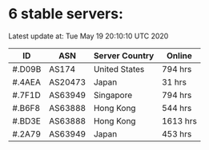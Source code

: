 # 6 stable servers:

Latest update at: Tue May 19 20:10:10 UTC 2020

| ID | ASN | Server Country | Online |
| -- | --- | -------------- | ------ |
| #.D09B | AS174 | United States | 794 hrs |
| #.4AEA | AS20473 | Japan | 31 hrs |
| #.7F1D | AS63949 | Singapore | 794 hrs |
| #.B6F8 | AS63888 | Hong Kong | 544 hrs |
| #.BD3E | AS63888 | Hong Kong | 1613 hrs |
| #.2A79 | AS63949 | Japan | 453 hrs |

